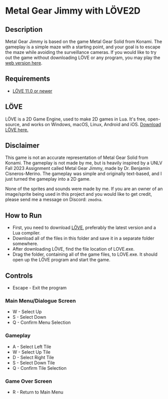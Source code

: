 # Metal Gear Jimmy with LÖVE2D
## Description
Metal Gear Jimmy is based on the game Metal Gear Solid from Konami. The gameplay is a simple maze with a starting point, and your goal is to escape the maze while avoiding the surveillance cameras. If you would like to try out the game without downloading LÖVE or any program, you may play the [web version here](https://zmodna890.github.io).

## Requirements
- [LÖVE 11.0 or newer](https://love2d.org/#download)

## LÖVE
LÖVE is a 2D Game Engine, used to make 2D games in Lua. It's free, open-source, and works on Windows, macOS, Linux, Android and iOS. [Download LÖVE here.](https://love2d.org/#download)

## Disclaimer
This game is not an accurate representation of Metal Gear Solid from Konami. The gameplay is not made by me, but is heavily inspired by a UNLV Fall 2023 Assignment called Metal Gear Jimmy, made by Dr. Benjamin Cisneros-Merino. The gameplay was simple and originally text-based, and I just turned the gameplay into a 2D game.

None of the sprites and sounds were made by me. If you are an owner of an image/sprite being used in this project and you would like to get credit, please send me a message on Discord: `zmodna`.

## How to Run
- First, you need to download [LÖVE](hhttps://love2d.org/#download), preferably the latest version and a Lua compiler. 
- Download all of the files in this folder and save it in a separate folder somewhere.
- After downloading LÖVE, find the file location of LOVE.exe.
- Drag the folder, containing all of the game files, to LOVE.exe. It should open up the LÖVE program and start the game.

## Controls
- Escape - Exit the program
### Main Menu/Dialogue Screen
- W - Select Up
- S - Select Down
- Q - Confirm Menu Selection
### Gameplay
- A - Select Left Tile
- W - Select Up Tile
- D - Select Right Tile
- S - Select Down Tile
- Q - Confirm Tile Selection
### Game Over Screen
- R - Return to Main Menu